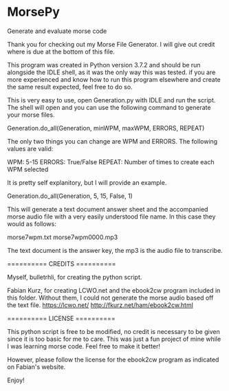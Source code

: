 # MorsePy
Generate and evaluate morse code

Thank you for checking out my Morse File Generator. I will give out credit where is due at the bottom of this file.

This program was created in Python version 3.7.2 and should be run alongside the IDLE shell, as it was the only way this was tested. if you are more experienced
and know how to run this program elsewhere and create the same result expected, feel free to do so.

This is very easy to use, open Generation.py with IDLE and run the script. The shell will open and you can use the following command to generate your morse files.

Generation.do_all(Generation, minWPM, maxWPM, ERRORS, REPEAT)

The only two things you can change are WPM and ERRORS. The following values are valid:

WPM: 5-15
ERRORS: True/False
REPEAT: Number of times to create each WPM selected

It is pretty self explanitory, but I will provide an example.

Generation.do_all(Generation, 5, 15, False, 1)

This will generate a text document answer sheet and the accompanied morse audio file with a very easily understood file name. In this case they would as follows:

morse7wpm.txt
morse7wpm0000.mp3

The text document is the answer key, the mp3 is the audio file to transcribe.

========== CREDITS ==========

Myself, bulletrhli, for creating the python script.

Fabian Kurz, for creating LCWO.net and the ebook2cw program included in this folder. Without them, I could not generate the morse audio based off the text file.
https://lcwo.net/
http://fkurz.net/ham/ebook2cw.html

========== LICENSE ==========

This python script is free to be modified, no credit is necessary to be given since it is too basic for me to care. This was just a fun project of mine while
I was learning morse code. Feel free to make it better!

However, please follow the license for the ebook2cw program as indicated on Fabian's website. 

Enjoy!
